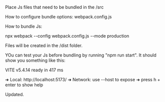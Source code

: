 Place Js files that need to be bundled in the /src

How to configure bundle options:
webpack.config.js

How to bundle Js:

npx webpack --config webpack.config.js --mode production

Files will be created in the /dist folder.

YOu can test your Js before bundling by running "npm run start".
It should show you something like this:

VITE v5.4.14 ready in 417 ms

➜ Local: http://localhost:5173/
➜ Network: use --host to expose
➜ press h + enter to show help

Updated.
